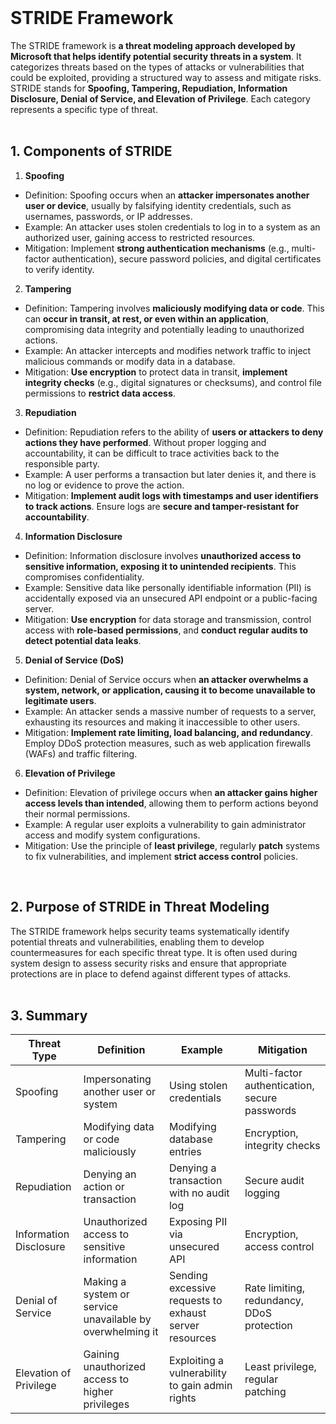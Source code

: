 <br>

# STRIDE Framework
The STRIDE framework is **a threat modeling approach developed by Microsoft that helps identify potential security threats in a system**. It categorizes threats based on the types of attacks or vulnerabilities that could be exploited, providing a structured way to assess and mitigate risks. STRIDE stands for **Spoofing, Tampering, Repudiation, Information Disclosure, Denial of Service, and Elevation of Privilege**. Each category represents a specific type of threat.  
<br>

## 1. Components of STRIDE
1. **Spoofing**
  - Definition: Spoofing occurs when an **attacker impersonates another user or device**, usually by falsifying identity credentials, such as usernames, passwords, or IP addresses.
  - Example: An attacker uses stolen credentials to log in to a system as an authorized user, gaining access to restricted resources.
  - Mitigation: Implement **strong authentication mechanisms** (e.g., multi-factor authentication), secure password policies, and digital certificates to verify identity.
2. **Tampering**
  - Definition: Tampering involves **maliciously modifying data or code**. This can **occur in transit, at rest, or even within an application**, compromising data integrity and potentially leading to unauthorized actions.
  - Example: An attacker intercepts and modifies network traffic to inject malicious commands or modify data in a database.
  - Mitigation: **Use encryption** to protect data in transit, **implement integrity checks** (e.g., digital signatures or checksums), and control file permissions to **restrict data access**.
3. **Repudiation**
  - Definition: Repudiation refers to the ability of **users or attackers to deny actions they have performed**. Without proper logging and accountability, it can be difficult to trace activities back to the responsible party.
  - Example: A user performs a transaction but later denies it, and there is no log or evidence to prove the action.
  - Mitigation: **Implement audit logs with timestamps and user identifiers to track actions**. Ensure logs are **secure and tamper-resistant for accountability**.
4. **Information Disclosure**
  - Definition: Information disclosure involves **unauthorized access to sensitive information, exposing it to unintended recipients**. This compromises confidentiality.
  - Example: Sensitive data like personally identifiable information (PII) is accidentally exposed via an unsecured API endpoint or a public-facing server.
  - Mitigation: **Use encryption** for data storage and transmission, control access with **role-based permissions**, and **conduct regular audits to detect potential data leaks**.
5. **Denial of Service (DoS)**
  - Definition: Denial of Service occurs when **an attacker overwhelms a system, network, or application, causing it to become unavailable to legitimate users**.
  - Example: An attacker sends a massive number of requests to a server, exhausting its resources and making it inaccessible to other users.
  - Mitigation: **Implement rate limiting, load balancing, and redundancy**. Employ DDoS protection measures, such as web application firewalls (WAFs) and traffic filtering.
6. **Elevation of Privilege**
  - Definition: Elevation of privilege occurs when **an attacker gains higher access levels than intended**, allowing them to perform actions beyond their normal permissions.
  - Example: A regular user exploits a vulnerability to gain administrator access and modify system configurations.
  - Mitigation: Use the principle of **least privilege**, regularly **patch** systems to fix vulnerabilities, and implement **strict access control** policies.  
<br>

## 2. Purpose of STRIDE in Threat Modeling
The STRIDE framework helps security teams systematically identify potential threats and vulnerabilities, enabling them to develop countermeasures for each specific threat type. It is often used during system design to assess security risks and ensure that appropriate protections are in place to defend against different types of attacks.  
<br>

## 3. Summary

| Threat Type | Definition | Example | Mitigation |
| ----------- | ---------- | ------- | ---------- |
| Spoofing | Impersonating another user or system | Using stolen credentials | Multi-factor authentication, secure passwords |
| Tampering | Modifying data or code maliciously | Modifying database entries | Encryption, integrity checks |
| Repudiation | Denying an action or transaction | Denying a transaction with no audit log | Secure audit logging |
| Information Disclosure | Unauthorized access to sensitive information | Exposing PII via unsecured API | Encryption, access control |
| Denial of Service | Making a system or service unavailable by overwhelming it | Sending excessive requests to exhaust server resources | Rate limiting, redundancy, DDoS protection |
| Elevation of Privilege | Gaining unauthorized access to higher privileges | Exploiting a vulnerability to gain admin rights | Least privilege, regular patching |  
<br>